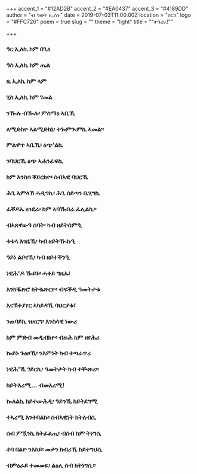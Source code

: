 +++
accent_1 = "#12AD2B"
accent_2 = "#EA0437"
accent_3 = "#4189DD"
author = "ብ ዓወት ኢያሱ"
date = 2019-07-03T11:00:00Z
location = "በርን"
logo = "#FFC726"
poem = true
slug = ""
theme = "light"
title = "“ተዓረዪ!”"

+++
### ዓር ኢለኪ ከም በጊዕ

### **ዓስ ኢለኪ ከም ጤል**

### **ዚ ኢለኪ ከም ላም**

### **ሂስ ኢለኪ ከም ገመል**

### **ንዂሉ ብዂሉ፡ ምስማዕ ኣቢኺ**

### **ለሚድክዮ ኣልሚድክኒ፡ ተጐምጒምኪ ኣመል።**

### **ምልዋጥ ኣቢኺ፡ ዕጭ'ልኪ**

### **ንባህርኺ ዕጭ ኣሐንፊፍኪ**

### **ከም እንስሳ ቐይርክዮ፡ ሰብኣዊ ባህርኺ**

### **ሕጊ ኣምላኽ ሓዲግኪ፡ ሕጊ ሰይጣን ቢሂግኪ**

### **ፈቐዶኡ ዕንደራ፡ ከም ኣባዀበራ ፈሊልኪ።**

### **ብኣጸዋውዓ ሰባት፡ ካብ ዘይትሰምዒ**

### **ቱቱላ እዝኒኺ፡ ካብ ዘይትዂኩዒ**

### **ዓይነ ልቦናኺ፡ ካብ ዘይተቕንዒ**

### **ነዊሕ'ዶ ዀይኑ፡ ሓቀይ ግዜኡ፧**

### **እንክቘጽሮ ክትቈጽርዮ፡ ብፍቕዲ ዓመትታቱ**

### **እናኽቀያየር ኣካይዳኺ ባህርያቱ፣**

### **ንጠባይኪ ዝዘርግ፡ እንስሳዊ ነውሪ**

### **ከም ምድብ መዲብክዮ፡ ብዙሕ ከም ዘየሕሪ**

### **ኰይኑ ጉዕዞኺ፡ ንእምነት ካብ ተጣራጥሪ**

### **ነዊሕ'ኺ ገይርኪ፡ ዓመትታት ካብ ተቚጽሪ።**

### **ከይትእረሚ… ብመአረሚ!**

### **ኰለልኪ ከይተውሕዲ፡ ዓይንኺ ከይትደግሚ**

### **ተኣረሚ እንተበልኩ፡ ሰብኣዊነት ክትለብሲ**

### **ሰብ ምዃንኪ ክትፈልጢ፡ ብሰብ ከም ትነግሲ**

### **ቶባ በልዮ ንእከይ፡ መታን ክብሪኺ ከይተግህሲ**

### **ብምዕራይ ተመመዪ፡ ልዕሊ ሰብ ክትነግሲ።**